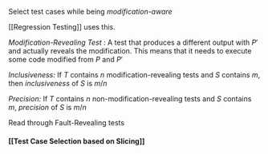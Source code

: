 Select test cases while being *modification-aware*

 [[Regression Testing]] uses this. 

*Modification-Revealing Test* : A test that produces a different output with $P'$ and actually reveals the modification. This means that it needs to execute some code modified from $P$ and $P'$

*Inclusiveness:*  If $T$ contains $n$ modification-revealing tests and $S$ contains $m$, then *inclusiveness* of $S$ is $m/n$

*Precision:* If $T$ contains $n$ non-modification-revealing tests and $S$ contains $m$, *precision* of $S$ is $m/n$

Read through Fault-Revealing tests 

#### [[Test Case Selection based on Slicing]]